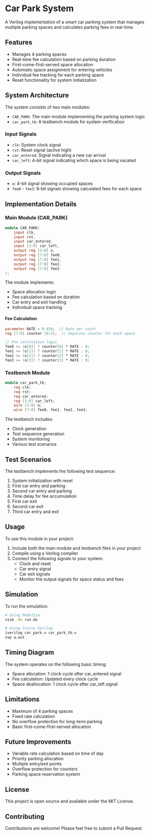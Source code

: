 # Car Park System

A Verilog implementation of a smart car parking system that manages multiple parking spaces and calculates parking fees in real-time.

## Features

- Manages 4 parking spaces
- Real-time fee calculation based on parking duration
- First-come-first-served space allocation
- Automatic space assignment for entering vehicles
- Individual fee tracking for each parking space
- Reset functionality for system initialization

## System Architecture

The system consists of two main modules:
- `CAR_PARK`: The main module implementing the parking system logic
- `car_park_tb`: A testbench module for system verification

### Input Signals

- `clk`: System clock signal
- `rst`: Reset signal (active high)
- `car_entered`: Signal indicating a new car arrival
- `car_left`: 4-bit signal indicating which space is being vacated

### Output Signals

- `o`: 4-bit signal showing occupied spaces
- `fee0` - `fee3`: 8-bit signals showing calculated fees for each space

## Implementation Details

### Main Module (CAR_PARK)

```verilog
module CAR_PARK(
    input clk,              
    input rst,              
    input car_entered,      
    input [3:0] car_left,   
    output reg [3:0] o,     
    output reg [7:0] fee0,  
    output reg [7:0] fee1,  
    output reg [7:0] fee2,  
    output reg [7:0] fee3   
);
```

The module implements:
- Space allocation logic
- Fee calculation based on duration
- Car entry and exit handling
- Individual space tracking

#### Fee Calculation

```verilog
parameter RATE = 8'd10;  // Rate per count
reg [7:0] counter [0:3];  // Separate counter for each space

// Fee calculation logic
fee0 <= (o[0]) ? counter[0] * RATE : 0;
fee1 <= (o[1]) ? counter[1] * RATE : 0;
fee2 <= (o[2]) ? counter[2] * RATE : 0;
fee3 <= (o[3]) ? counter[3] * RATE : 0;
```

### Testbench Module

```verilog
module car_park_tb;
    reg clk;
    reg rst;
    reg car_entered;
    reg [3:0] car_left;
    wire [3:0] o;
    wire [7:0] fee0, fee1, fee2, fee3;
```

The testbench includes:
- Clock generation
- Test sequence generation
- System monitoring
- Various test scenarios

## Test Scenarios

The testbench implements the following test sequence:
1. System initialization with reset
2. First car entry and parking
3. Second car entry and parking
4. Time delay for fee accumulation
5. First car exit
6. Second car exit
7. Third car entry and exit

## Usage

To use this module in your project:

1. Include both the main module and testbench files in your project
2. Compile using a Verilog compiler
3. Connect the following signals to your system:
   - Clock and reset
   - Car entry signal
   - Car exit signals
   - Monitor the output signals for space status and fees

## Simulation

To run the simulation:

```bash
# Using ModelSim
vsim -do run.do

# Using Icarus Verilog
iverilog car_park.v car_park_tb.v
vvp a.out
```

## Timing Diagram

The system operates on the following basic timing:
- Space allocation: 1 clock cycle after car_entered signal
- Fee calculation: Updated every clock cycle
- Space deallocation: 1 clock cycle after car_left signal

## Limitations

- Maximum of 4 parking spaces
- Fixed rate calculation
- No overflow protection for long-term parking
- Basic first-come-first-served allocation

## Future Improvements

- Variable rate calculation based on time of day
- Priority parking allocation
- Multiple entry/exit points
- Overflow protection for counters
- Parking space reservation system

## License

This project is open source and available under the MIT License.

## Contributing

Contributions are welcome! Please feel free to submit a Pull Request.
